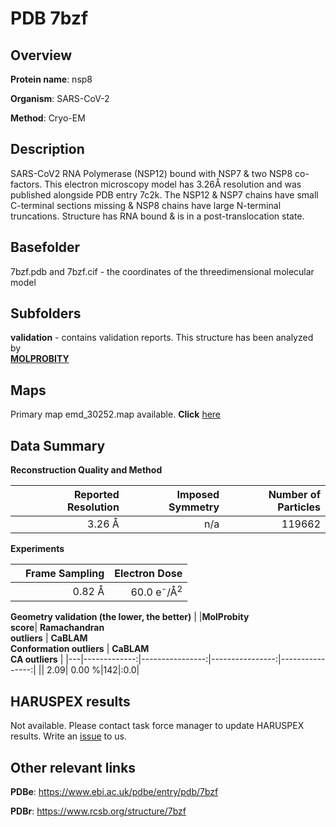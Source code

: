 # PDB 7bzf

## Overview

**Protein name**: nsp8

**Organism**: SARS-CoV-2

**Method**: Cryo-EM

## Description

SARS-CoV2 RNA Polymerase (NSP12) bound with NSP7 & two NSP8 co-factors. This electron microscopy model has 3.26Å resolution and was published alongside PDB entry 7c2k. The NSP12 & NSP7 chains have small C-terminal sections missing & NSP8 chains have large N-terminal truncations. Structure has RNA bound & is in a post-translocation state.

## Basefolder

7bzf.pdb and 7bzf.cif - the coordinates of the threedimensional molecular model

## Subfolders





**validation** - contains validation reports. This structure has been analyzed by <br>  [**MOLPROBITY**](https://github.com/thorn-lab/coronavirus_structural_task_force/tree/master/pdb/nsp8/SARS-CoV-2/7bzf/validation/molprobity)    



## Maps

Primary map emd_30252.map available. **Click** [here](http://ftp.wwpdb.org/pub/emdb/structures/EMD-30252/map/) 

## Data Summary
**Reconstruction Quality and Method**

|   | Reported Resolution | Imposed Symmetry | Number of Particles |
|---|-------------:|----------------:|--------------:|
|   |3.26 Å|n/a|119662|

**Experiments**

|   | Frame Sampling | Electron Dose |
|---|-------------:|----------------:|
|   |0.82 Å|60.0 e<sup>-</sup>/Å<sup>2</sup>|

**Geometry validation (the lower, the better)**
|   |**MolProbity<br>score**| **Ramachandran<br>outliers** | **CaBLAM<br>Conformation outliers** | **CaBLAM<br>CA outliers** |
|---|-------------:|----------------:|----------------:|----------------:|
||  2.09|  0.00 %|142|:0.0|

## HARUSPEX results

Not available. Please contact task force manager to update HARUSPEX results. Write an [issue](https://github.com/thorn-lab/coronavirus_structural_task_force/issues) to us.

## Other relevant links 
**PDBe**:  https://www.ebi.ac.uk/pdbe/entry/pdb/7bzf
 
**PDBr**: https://www.rcsb.org/structure/7bzf 
